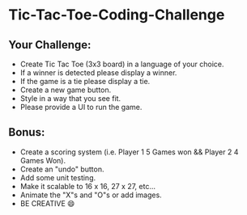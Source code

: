 # Tic-Tac-Toe-Coding-Challenge

## Your Challenge:
- Create Tic Tac Toe (3x3 board) in a language of your choice.
- If a winner is detected please display a winner.
- If the game is a tie please display a tie.
- Create a new game button.
- Style in a way that you see fit.
- Please provide a UI to run the game.

## Bonus:
- Create a scoring system (i.e. Player 1 5 Games won && Player 2 4 Games Won).
- Create an "undo" button.
- Add some unit testing.
- Make it scalable to 16 x 16, 27 x 27, etc...
- Animate the "X"s and "O"s or add images.
- BE CREATIVE :smile:
